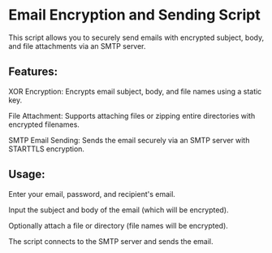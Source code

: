 # Email Encryption and Sending Script
This script allows you to securely send emails with encrypted subject, body, and file attachments via an SMTP server.

## Features:
XOR Encryption: Encrypts email subject, body, and file names using a static key.

File Attachment: Supports attaching files or zipping entire directories with encrypted filenames.

SMTP Email Sending: Sends the email securely via an SMTP server with STARTTLS encryption.

## Usage:
Enter your email, password, and recipient's email.

Input the subject and body of the email (which will be encrypted).

Optionally attach a file or directory (file names will be encrypted).

The script connects to the SMTP server and sends the email.

